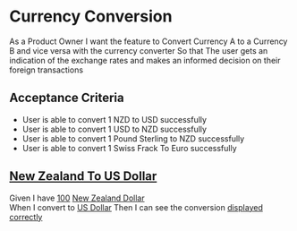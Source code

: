 # Currency Conversion  
As a Product Owner I want the feature to Convert Currency A to a Currency B and vice versa with the currency converter
So that The user gets an indication of the exchange rates and makes an informed decision on their foreign transactions

## Acceptance Criteria
-	User is able to convert 1 NZD to USD successfully
-	User is able to convert 1 USD to NZD successfully
-	User is able to convert 1 Pound Sterling to NZD successfully
-	User is able to convert 1 Swiss Frack To Euro successfully


## [New Zealand To US Dollar](-)
Given I have [100](- "#amount") [New Zealand Dollar](- "#from")  
When I convert to [US Dollar](- "#to")
Then I can see the conversion [displayed correctly](- "?=convertCurrency(#from, #amount, #to)")